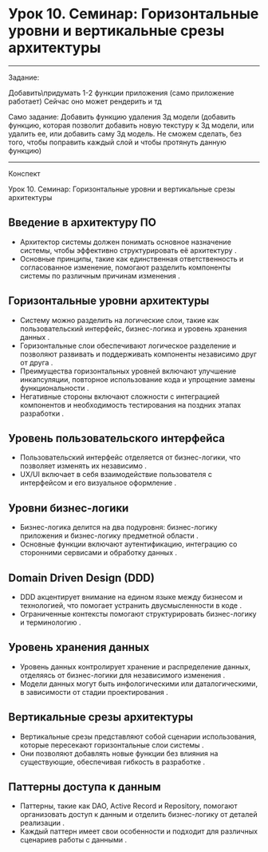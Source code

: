 # Урок 10. Семинар: Горизонтальные уровни и вертикальные срезы архитектуры
_____________________________________________________________________________________________________

Задание:

Добавить\придумать 1-2 функции приложения (само приложение работает)
Сейчас оно может рендерить и тд

Само задание: Добавить функцию удаления 3д модели (добавить функцию, которая позволит добавить новую текстуру к 3д модели, или удалить ее, или добавить саму 3д модель. Не сможем сделать, без того, чтобы поправить каждый слой и чтобы протянуть данную функцию)


*****************************************************************************************************
Конспект

Урок 10. Семинар: Горизонтальные уровни и вертикальные срезы архитектуры

## Введение в архитектуру ПО
- Архитектор системы должен понимать основное назначение системы, чтобы эффективно структурировать её архитектуру   .
- Основные принципы, такие как единственная ответственность и согласованное изменение, помогают разделить компоненты системы по различным причинам изменения    .

## Горизонтальные уровни архитектуры
- Систему можно разделить на логические слои, такие как пользовательский интерфейс, бизнес-логика и уровень хранения данных    .
- Горизонтальные слои обеспечивают логическое разделение и позволяют развивать и поддерживать компоненты независимо друг от друга    .
- Преимущества горизонтальных уровней включают улучшение инкапсуляции, повторное использование кода и упрощение замены функциональности    .
- Негативные стороны включают сложности с интеграцией компонентов и необходимость тестирования на поздних этапах разработки    .

## Уровень пользовательского интерфейса
- Пользовательский интерфейс отделяется от бизнес-логики, что позволяет изменять их независимо   .
- UX/UI включает в себя взаимодействие пользователя с интерфейсом и его визуальное оформление    .

## Уровни бизнес-логики
- Бизнес-логика делится на два подуровня: бизнес-логику приложения и бизнес-логику предметной области   .
- Основные функции включают аутентификацию, интеграцию со сторонними сервисами и обработку данных   .

## Domain Driven Design (DDD)
- DDD акцентирует внимание на едином языке между бизнесом и технологией, что помогает устранить двусмысленности в коде    .
- Ограниченные контексты помогают структурировать бизнес-логику и терминологию   .

## Уровень хранения данных
- Уровень данных контролирует хранение и распределение данных, отделяясь от бизнес-логики для независимого изменения    .
- Модели данных могут быть инфологическими или даталогическими, в зависимости от стадии проектирования    .

## Вертикальные срезы архитектуры
- Вертикальные срезы представляют собой сценарии использования, которые пересекают горизонтальные слои системы    .
- Они позволяют добавлять новые функции без влияния на существующие, обеспечивая гибкость в разработке    .

## Паттерны доступа к данным
- Паттерны, такие как DAO, Active Record и Repository, помогают организовать доступ к данным и отделить бизнес-логику от деталей реализации    .
- Каждый паттерн имеет свои особенности и подходит для различных сценариев работы с данными   .